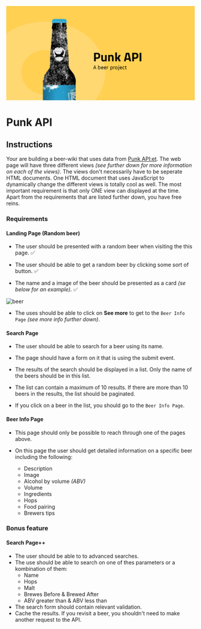 ![poster](poster.png)

# Punk API

## Instructions

Your are building a beer-wiki that uses data from [Punk API:et](https://punkapi.com/documentation/v2). The web page will have three different views _(see further down for more information on each of the views)_. The views don't necessarily have to be seperate HTML documents. One HTML document that uses JavaScript to dynamically change the different views is totally cool as well. The most important requirement is that only ONE view can displayed at the time. Apart from the requirements that are listed further down, you have free reins.

### Requirements

#### Landing Page (Random beer) 

- The user should be presented with a random beer when visiting the this page. ✅

- The user should be able to get a random beer by clicking some sort of button. ✅

- The name and a image of the beer should be presented as a card _(se below for an example)_. ✅

![beer](./card.jpg)

- The uses should be able to click on **See more** to get to the `Beer Info Page` _(see more info further down)_.

#### Search Page

- The user should be able to search for a beer using its name.

- The page should have a form on it that is using the submit event.

- The results of the search should be displayed in a list. Only the name of the beers should be in this list.

- The list can contain a maximum of 10 results. If there are more than 10 beers in the results, the list should be paginated.

- If you click on a beer in the list, you should go to the `Beer Info Page`.

#### Beer Info Page

- This page should only be possible to reach through one of the pages above.

- On this page the user should get detailed information on a specific beer including the following:
  - Description
  - Image
  - Alcohol by volume _(ABV)_
  - Volume
  - Ingredients
  - Hops
  - Food pairing
  - Brewers tips

### Bonus feature

#### Search Page++

- The user should be able to to advanced searches.
- The use should be able to search on one of thes parameters or a kombination of them:
  - Name
  - Hops
  - Malt
  - Brewes Before & Brewed After
  - ABV greater than & ABV less than
- The search form should contain relevant validation.
- Cache the results. If you revisit a beer, you shouldn't need to make another request to the API.
